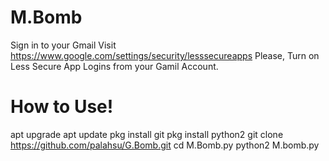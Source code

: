 # M.Bomb

Sign in to your Gmail
Visit https://www.google.com/settings/security/lesssecureapps
Please, Turn on Less Secure App Logins from your Gamil Account.

# How to Use!

apt upgrade
apt update
pkg install git
pkg install python2
git clone https://github.com/palahsu/G.Bomb.git
cd M.Bomb.py
python2 M.bomb.py
